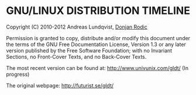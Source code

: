 GNU/LINUX DISTRIBUTION TIMELINE
===============================

Copyright (C) 2010-2012 Andreas Lundqvist, [Donjan Rodic](https://github.com/donjan)

Permission is granted to copy, distribute and/or modify this document under the terms of the GNU Free Documentation License, Version 1.3 or any later version published by the Free Software Foundation; with no Invariant Sections, no Front-Cover Texts, and no Back-Cover Texts.

The most recent version can be found at:
http://www.univunix.com/gldt/ (In progress)

The original webpage:
http://futurist.se/gldt/
